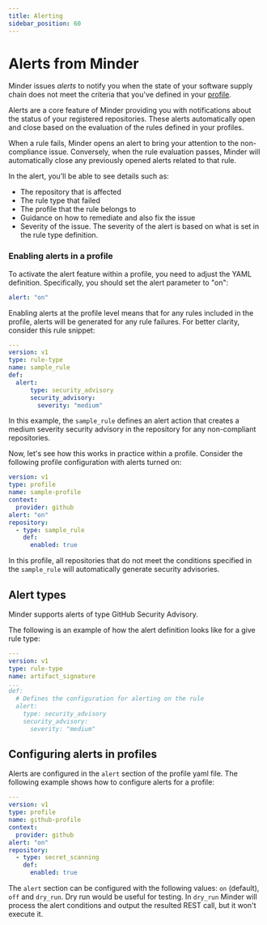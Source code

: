 ```yaml
---
title: Alerting
sidebar_position: 60
---
```


# Alerts from Minder

Minder issues _alerts_ to notify you when the state of your software supply chain does not meet the criteria that you've defined in your [profile](profiles.md).

Alerts are a core feature of Minder providing you with notifications about the status of your registered
repositories. These alerts automatically open and close based on the evaluation of the rules defined in your profiles.

When a rule fails, Minder opens an alert to bring your attention to the non-compliance issue. Conversely, when the
rule evaluation passes, Minder will automatically close any previously opened alerts related to that rule.

In the alert, you'll be able to see details such as:
* The repository that is affected
* The rule type that failed
* The profile that the rule belongs to
* Guidance on how to remediate and also fix the issue
* Severity of the issue. The severity of the alert is based on what is set in the rule type definition.

### Enabling alerts in a profile
To activate the alert feature within a profile, you need to adjust the YAML definition. 
Specifically, you should set the alert parameter to "on":
```yaml
alert: "on"
```

Enabling alerts at the profile level means that for any rules included in the profile, alerts will be generated for 
any rule failures. For better clarity, consider this rule snippet:
```yaml
---
version: v1
type: rule-type
name: sample_rule
def:
  alert:
      type: security_advisory
      security_advisory:
        severity: "medium"
```
In this example, the `sample_rule` defines an alert action that creates a medium severity security advisory in the 
repository for any non-compliant repositories.

Now, let's see how this works in practice within a profile. Consider the following profile configuration with alerts 
turned on:
```yaml
version: v1
type: profile
name: sample-profile
context:
  provider: github
alert: "on"
repository:
  - type: sample_rule
    def:
      enabled: true
```
In this profile, all repositories that do not meet the conditions specified in the `sample_rule` will automatically
generate security advisories.

## Alert types

Minder supports alerts of type GitHub Security Advisory.

The following is an example of how the alert definition looks like for a give rule type:

```yaml
---
version: v1
type: rule-type
name: artifact_signature
...
def:
  # Defines the configuration for alerting on the rule
  alert:
    type: security_advisory
    security_advisory:
      severity: "medium"
```

## Configuring alerts in profiles

Alerts are configured in the `alert` section of the profile yaml file. The following example shows how to configure
alerts for a profile:

```yaml
---
version: v1
type: profile
name: github-profile
context:
  provider: github
alert: "on"
repository:
  - type: secret_scanning
    def:
      enabled: true
```

The `alert` section can be configured with the following values: `on` (default), `off` and `dry_run`. Dry run would be
useful for testing. In `dry_run` Minder will process the alert conditions and output the resulted REST call, but it
won't execute it.
